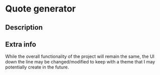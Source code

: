 # Quote generator

## Description

## Extra info

While the overall functionality of the project will remain the same, the UI down the line may be changed/modified to keep with a theme that I may potentially create in the future.

